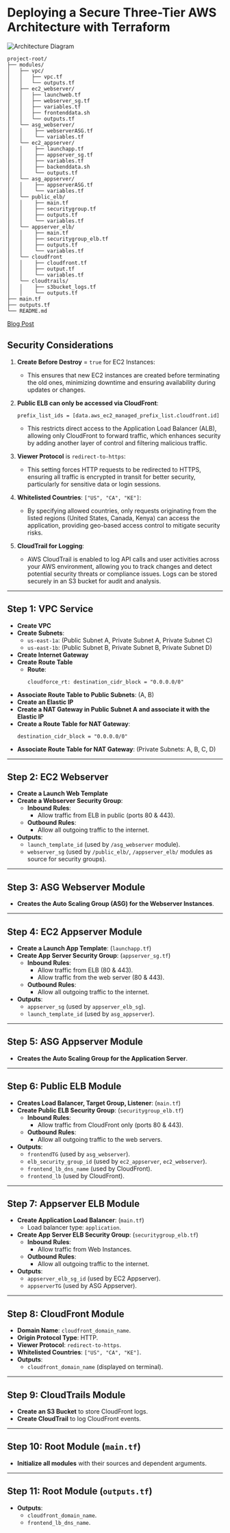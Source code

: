 # Deploying a Secure Three-Tier AWS Architecture with Terraform

![Architecture Diagram](https://dev-to-uploads.s3.amazonaws.com/uploads/articles/2ffct8vhhcz7lww4yyxb.png)


```
project-root/
├── modules/
│   ├── vpc/
│   │   ├── vpc.tf
│   │   └── outputs.tf
│   ├── ec2_webserver/
│   │   ├── launchweb.tf
│   │   ├── webserver_sg.tf
│   │   ├── variables.tf
│   │   ├── frontenddata.sh
│   │   └── outputs.tf
│   └── asg_webserver/
│   │    ├── webserverASG.tf
│   │    └── variables.tf
│   └── ec2_appserver/
│   │    ├── launchapp.tf
│   │    ├── appserver_sg.tf
│   │    ├── variables.tf
│   │    ├── backenddata.sh
│   │    └── outputs.tf
│   └── asg_appserver/
│   │    ├── appserverASG.tf
│   │    └── variables.tf
│   └── public_elb/
│   │    ├── main.tf
│   │    ├── securitygroup.tf
│   │    ├── outputs.tf
│   │    └── variables.tf
│   └── appserver_elb/
│   │    ├── main.tf
│   │    ├── securitygroup_elb.tf
│   │    ├── outputs.tf
│   │    └── variables.tf
│   └── cloudfront
│   │    ├── cloudfront.tf
│   │    ├── output.tf
│   │    └── variables.tf
│   └── cloudtrails/
│   │    ├── s3bucket_logs.tf
│   │    └── outputs.tf
├── main.tf
├── outputs.tf
└── README.md
```

[Blog Post](https://dev.to/ephantus_gachomba_/-deploying-a-secure-three-tier-aws-architecture-with-terraform-3nfc)

## Security Considerations
1. **Create Before Destroy** = `true` for EC2 Instances:
    - This ensures that new EC2 instances are created before terminating the old ones, minimizing downtime and ensuring availability during updates or changes.
   
2. **Public ELB can only be accessed via CloudFront**:
    ```hcl
    prefix_list_ids = [data.aws_ec2_managed_prefix_list.cloudfront.id]
    ```
    - This restricts direct access to the Application Load Balancer (ALB), allowing only CloudFront to forward traffic, which enhances security by adding another layer of control and filtering malicious traffic.

3. **Viewer Protocol** is `redirect-to-https`:
    - This setting forces HTTP requests to be redirected to HTTPS, ensuring all traffic is encrypted in transit for better security, particularly for sensitive data or login sessions.

4. **Whitelisted Countries**: `["US", "CA", "KE"]`:
    - By specifying allowed countries, only requests originating from the listed regions (United States, Canada, Kenya) can access the application, providing geo-based access control to mitigate security risks.

5. **CloudTrail for Logging**:
    - AWS CloudTrail is enabled to log API calls and user activities across your AWS environment, allowing you to track changes and detect potential security threats or compliance issues. Logs can be stored securely in an S3 bucket for audit and analysis.


---

## Step 1: VPC Service
- **Create VPC**
- **Create Subnets**:
    - `us-east-1a`: (Public Subnet A, Private Subnet A, Private Subnet C)
    - `us-east-1b`: (Public Subnet B, Private Subnet B, Private Subnet D)
- **Create Internet Gateway**
- **Create Route Table**
    - **Route**:
      ```hcl
      cloudforce_rt: destination_cidr_block = "0.0.0.0/0"
      ```
- **Associate Route Table to Public Subnets**: (A, B)
- **Create an Elastic IP**
- **Create a NAT Gateway in Public Subnet A and associate it with the Elastic IP**
- **Create a Route Table for NAT Gateway**:
    ```hcl
    destination_cidr_block = "0.0.0.0/0"
    ```
- **Associate Route Table for NAT Gateway**: (Private Subnets: A, B, C, D)

---

## Step 2: EC2 Webserver
- **Create a Launch Web Template**
- **Create a Webserver Security Group**:
    - **Inbound Rules**:
        - Allow traffic from ELB in public (ports 80 & 443).
    - **Outbound Rules**:
        - Allow all outgoing traffic to the internet.
- **Outputs**:
    - `launch_template_id` (used by `/asg_webserver` module).
    - `webserver_sg` (used by `/public_elb/`, `/appserver_elb/` modules as source for security groups).

---

## Step 3: ASG Webserver Module
- **Creates the Auto Scaling Group (ASG) for the Webserver Instances**.

---

## Step 4: EC2 Appserver Module
- **Create a Launch App Template**: (`launchapp.tf`)
- **Create App Server Security Group**: (`appserver_sg.tf`)
    - **Inbound Rules**:
        - Allow traffic from ELB (80 & 443).
        - Allow traffic from the web server (80 & 443).
    - **Outbound Rules**:
        - Allow all outgoing traffic to the internet.
- **Outputs**:
    - `appserver_sg` (used by `appserver_elb_sg`).
    - `launch_template_id` (used by `asg_appserver`).

---

## Step 5: ASG Appserver Module
- **Creates the Auto Scaling Group for the Application Server**.

---

## Step 6: Public ELB Module
- **Creates Load Balancer, Target Group, Listener**: (`main.tf`)
- **Create Public ELB Security Group**: (`securitygroup_elb.tf`)
    - **Inbound Rules**:
        - Allow traffic from CloudFront only (ports 80 & 443).
    - **Outbound Rules**:
        - Allow all outgoing traffic to the web servers.
- **Outputs**:
    - `frontendTG` (used by `asg_webserver`).
    - `elb_security_group_id` (used by `ec2_appserver`, `ec2_webserver`).
    - `frontend_lb_dns_name` (used by CloudFront).
    - `frontend_lb` (used by CloudFront).

---

## Step 7: Appserver ELB Module
- **Create Application Load Balancer**: (`main.tf`)
    - Load balancer type: `application`.
- **Create App Server ELB Security Group**: (`securitygroup_elb.tf`)
    - **Inbound Rules**:
        - Allow traffic from Web Instances.
    - **Outbound Rules**:
        - Allow all outgoing traffic to the internet.
- **Outputs**:
    - `appserver_elb_sg_id` (used by EC2 Appserver).
    - `appserverTG` (used by ASG Appserver).

---

## Step 8: CloudFront Module
- **Domain Name**: `cloudfront_domain_name`.
- **Origin Protocol Type**: HTTP.
- **Viewer Protocol**: `redirect-to-https`.
- **Whitelisted Countries**: `["US", "CA", "KE"]`.
- **Outputs**:
    - `cloudfront_domain_name` (displayed on terminal).

---

## Step 9: CloudTrails Module
- **Create an S3 Bucket** to store CloudFront logs.
- **Create CloudTrail** to log CloudFront events.

---

## Step 10: Root Module (`main.tf`)
- **Initialize all modules** with their sources and dependent arguments.

---

## Step 11: Root Module (`outputs.tf`)
- **Outputs**:
    - `cloudfront_domain_name`.
    - `frontend_lb_dns_name`.
